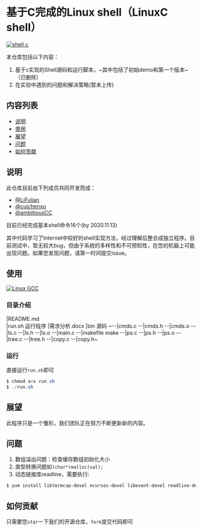 # 基于C完成的Linux shell（LinuxC shell）

[![shell,c](https://img.shields.io/badge/%E6%95%B0%E6%8D%AE%E7%BB%93%E6%9E%84-C%2B%2B-brightgreen)](https://github.com/cuichenxu/Cshell)

本仓库包括以下内容：
1. 基于c实现的Shell源码和运行脚本，~其中包括了初始demo和第一个版本~（已删除）
2. 在实验中遇到的问题和解决策略(暂未上传)

## 内容列表
- [说明](#说明)
- [使用](#使用)
- [展望](#展望)
- [问题](#问题)
- [如何贡献](#如何贡献)

## 说明
此仓库目前由下列成员共同开发而成：
* [@LiFulian](https://github.com/LiFulian)
* [@cuichenxu](https://github.com/cuichenxu)
* [@ambitiousCC](https://github.com/ambitiousCC)

目前已经完成基本shell命令16个(by 2020.11.13)

其中代码学习了Internet中较好的shell实现方法，经过理解后整合成独立程序。目前测试中，暂无较大bug，但由于系统的多样性和不可预知性，在您的机器上可能出现问题。如果您发现问题，请第一时间提交issue。

## 使用
[![Linux GCC](https://img.shields.io/badge/Linux-GCC-yellow)](https://github.com/cuichenxu/Cshell)

### 目录介绍

|README.md 		
|run.sh 		运行程序
|需求分析.docx
|bin 			源码
~--|cmds.c
--|cmds.h
--|cmds.o
--|ls.c
--|ls.h
--|ls.o
--|main.c
--|makefile 	make
--|ps.c
--|ps.h
--|ps.o
--|tree.c
--|tree.h
--|copy.c
--|copy.h~

### 运行

直接运行`run.sh`即可
```powershell
$ chmod a+x run.sh
$ ./run.sh
```

## 展望

此程序只是一个雏形，我们团队正在努力不断更新新的内容。

## 问题

1. 数组溢出问题：检查缓存数组初始化大小
2. 类型转换问题如`(char*)malloc(val);`
3. 动态链接库readline，需要执行:
```powershell
$ yum install libtermcap-devel ncurses-devel libevent-devel readline-devel
```

## 如何贡献

只需要您`star`一下我们的开源仓库，`fork`提交代码即可
